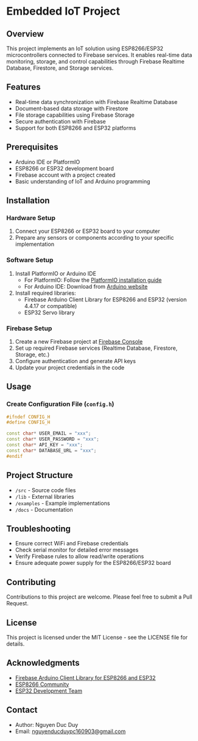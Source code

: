 # Embedded IoT Project

## Overview
This project implements an IoT solution using ESP8266/ESP32 microcontrollers connected to Firebase services. It enables real-time data monitoring, storage, and control capabilities through Firebase Realtime Database, Firestore, and Storage services.

## Features
- Real-time data synchronization with Firebase Realtime Database
- Document-based data storage with Firestore
- File storage capabilities using Firebase Storage
- Secure authentication with Firebase
- Support for both ESP8266 and ESP32 platforms

## Prerequisites
- Arduino IDE or PlatformIO
- ESP8266 or ESP32 development board
- Firebase account with a project created
- Basic understanding of IoT and Arduino programming

## Installation

### Hardware Setup
1. Connect your ESP8266 or ESP32 board to your computer
2. Prepare any sensors or components according to your specific implementation

### Software Setup
1. Install PlatformIO or Arduino IDE
   - For PlatformIO: Follow the [PlatformIO installation guide](https://docs.platformio.org/en/latest/installation.html)
   - For Arduino IDE: Download from [Arduino website](https://www.arduino.cc/en/software)
3. Install required libraries:
   - Firebase Arduino Client Library for ESP8266 and ESP32 (version 4.4.17 or compatible)
   - ESP32 Servo library

### Firebase Setup
1. Create a new Firebase project at [Firebase Console](https://console.firebase.google.com/)
2. Set up required Firebase services (Realtime Database, Firestore, Storage, etc.)
3. Configure authentication and generate API keys
4. Update your project credentials in the code

## Usage

### Create Configuration File (`config.h`)

```cpp
#ifndef CONFIG_H
#define CONFIG_H

const char* USER_EMAIL = "xxx";
const char* USER_PASSWORD = "xxx";
const char* API_KEY = "xxx";
const char* DATABASE_URL = "xxx";
#endif
```

## Project Structure
- `/src` - Source code files
- `/lib` - External libraries
- `/examples` - Example implementations
- `/docs` - Documentation

## Troubleshooting
- Ensure correct WiFi and Firebase credentials
- Check serial monitor for detailed error messages
- Verify Firebase rules to allow read/write operations
- Ensure adequate power supply for the ESP8266/ESP32 board

## Contributing
Contributions to this project are welcome. Please feel free to submit a Pull Request.

## License
This project is licensed under the MIT License - see the LICENSE file for details.

## Acknowledgments
- [Firebase Arduino Client Library for ESP8266 and ESP32](https://github.com/mobizt/Firebase-ESP-Client)
- [ESP8266 Community](https://github.com/esp8266/Arduino)
- [ESP32 Development Team](https://github.com/espressif/arduino-esp32)

## Contact
- Author: Nguyen Duc Duy
- Email: nguyenducduypc160903@gmail.com

